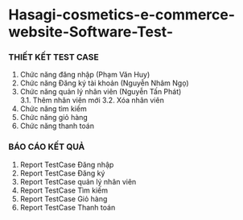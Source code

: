 # Hasagi-cosmetics-e-commerce-website-Software-Test-
### THIẾT KẾT TEST CASE
  1. Chức năng đăng nhập (Phạm Văn Huy)
  2. Chức năng Đăng ký tài khoản (Nguyễn Nhâm Ngọ)	
  3. Chức năng quản lý nhân viên (Nguyễn Tấn Phát)	
    3.1. Thêm nhân viên mới	
    3.2. Xóa nhân viên	
  4. Chức năng tìm kiếm	
  5. Chức năng giỏ hàng	
  6. Chức năng thanh toán	
### BÁO CÁO KẾT QUẢ
  1. Report TestCase Đăng nhập
  2. Report TestCase Đăng ký
  3. Report TestCase quản lý nhân viên	
  4. Report TestCase Tìm kiếm
  5. Report TestCase Giỏ hàng	
  6. Report TestCase Thanh toán

